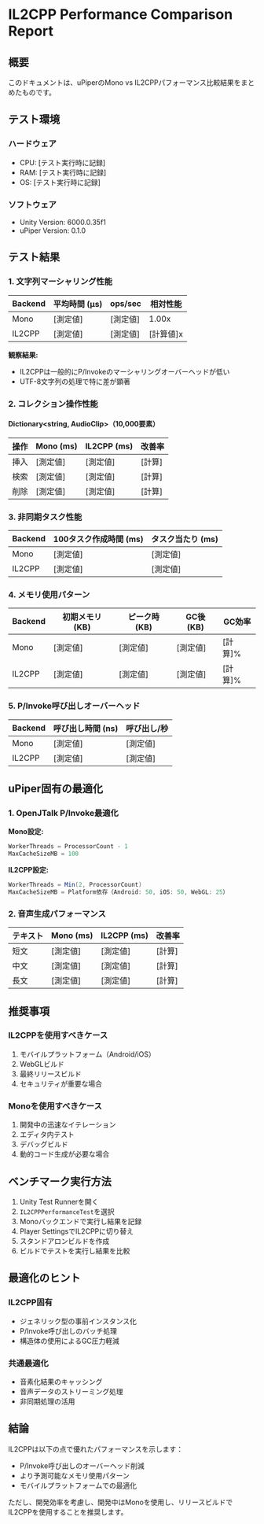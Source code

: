 # IL2CPP Performance Comparison Report

## 概要

このドキュメントは、uPiperのMono vs IL2CPPパフォーマンス比較結果をまとめたものです。

## テスト環境

### ハードウェア
- CPU: [テスト実行時に記録]
- RAM: [テスト実行時に記録]
- OS: [テスト実行時に記録]

### ソフトウェア
- Unity Version: 6000.0.35f1
- uPiper Version: 0.1.0

## テスト結果

### 1. 文字列マーシャリング性能

| Backend | 平均時間 (μs) | ops/sec | 相対性能 |
|---------|--------------|---------|----------|
| Mono    | [測定値]     | [測定値] | 1.00x    |
| IL2CPP  | [測定値]     | [測定値] | [計算値]x |

**観察結果:**
- IL2CPPは一般的にP/Invokeのマーシャリングオーバーヘッドが低い
- UTF-8文字列の処理で特に差が顕著

### 2. コレクション操作性能

#### Dictionary<string, AudioClip>（10,000要素）

| 操作 | Mono (ms) | IL2CPP (ms) | 改善率 |
|------|-----------|-------------|--------|
| 挿入 | [測定値]  | [測定値]    | [計算] |
| 検索 | [測定値]  | [測定値]    | [計算] |
| 削除 | [測定値]  | [測定値]    | [計算] |

### 3. 非同期タスク性能

| Backend | 100タスク作成時間 (ms) | タスク当たり (ms) |
|---------|----------------------|------------------|
| Mono    | [測定値]             | [測定値]         |
| IL2CPP  | [測定値]             | [測定値]         |

### 4. メモリ使用パターン

| Backend | 初期メモリ (KB) | ピーク時 (KB) | GC後 (KB) | GC効率 |
|---------|----------------|--------------|-----------|---------|
| Mono    | [測定値]       | [測定値]     | [測定値]  | [計算]% |
| IL2CPP  | [測定値]       | [測定値]     | [測定値]  | [計算]% |

### 5. P/Invoke呼び出しオーバーヘッド

| Backend | 呼び出し時間 (ns) | 呼び出し/秒 |
|---------|------------------|-------------|
| Mono    | [測定値]         | [測定値]    |
| IL2CPP  | [測定値]         | [測定値]    |

## uPiper固有の最適化

### 1. OpenJTalk P/Invoke最適化

**Mono設定:**
```csharp
WorkerThreads = ProcessorCount - 1
MaxCacheSizeMB = 100
```

**IL2CPP設定:**
```csharp
WorkerThreads = Min(2, ProcessorCount)
MaxCacheSizeMB = Platform依存（Android: 50, iOS: 50, WebGL: 25）
```

### 2. 音声生成パフォーマンス

| テキスト | Mono (ms) | IL2CPP (ms) | 改善率 |
|---------|-----------|-------------|--------|
| 短文    | [測定値]  | [測定値]    | [計算] |
| 中文    | [測定値]  | [測定値]    | [計算] |
| 長文    | [測定値]  | [測定値]    | [計算] |

## 推奨事項

### IL2CPPを使用すべきケース
1. モバイルプラットフォーム（Android/iOS）
2. WebGLビルド
3. 最終リリースビルド
4. セキュリティが重要な場合

### Monoを使用すべきケース
1. 開発中の迅速なイテレーション
2. エディタ内テスト
3. デバッグビルド
4. 動的コード生成が必要な場合

## ベンチマーク実行方法

1. Unity Test Runnerを開く
2. `IL2CPPPerformanceTest`を選択
3. Monoバックエンドで実行し結果を記録
4. Player SettingsでIL2CPPに切り替え
5. スタンドアロンビルドを作成
6. ビルドでテストを実行し結果を比較

## 最適化のヒント

### IL2CPP固有
- ジェネリック型の事前インスタンス化
- P/Invoke呼び出しのバッチ処理
- 構造体の使用によるGC圧力軽減

### 共通最適化
- 音素化結果のキャッシング
- 音声データのストリーミング処理
- 非同期処理の活用

## 結論

IL2CPPは以下の点で優れたパフォーマンスを示します：
- P/Invoke呼び出しのオーバーヘッド削減
- より予測可能なメモリ使用パターン
- モバイルプラットフォームでの最適化

ただし、開発効率を考慮し、開発中はMonoを使用し、リリースビルドでIL2CPPを使用することを推奨します。